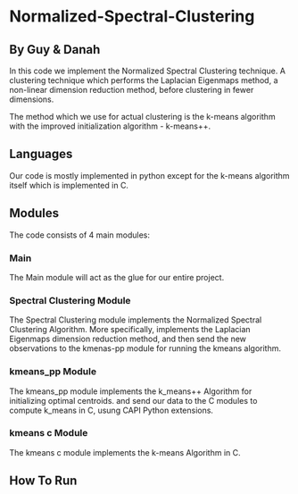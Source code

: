 # Normalized-Spectral-Clustering

## By Guy & Danah

In this code we implement the Normalized Spectral Clustering technique. 
A clustering technique which performs the Laplacian Eigenmaps method, a non-linear dimension reduction method, before clustering in fewer dimensions. 

The method which we use for actual clustering is the k-means algorithm with the improved initialization algorithm - k-means++.

## Languages

Our code is mostly implemented in python except for the k-means algorithm itself which is implemented in C.

## Modules

The code consists of 4 main modules:

### Main
The Main module will act as the glue for our entire project.

### Spectral Clustering Module 
 The Spectral Clustering module implements the Normalized Spectral Clustering Algorithm.
 More specifically, implements the Laplacian Eigenmaps dimension reduction method,
 and then send the new observations to the kmenas-pp module for running the kmeans algorithm.
 
### kmeans_pp Module
 The kmeans_pp module implements the k_means++ Algorithm for initializing optimal centroids.
 and send our data to the C modules to compute k_means in C, usung CAPI Python extensions.

### kmeans c Module
The kmeans c module implements the k-means Algorithm in C.

## How To Run


 
